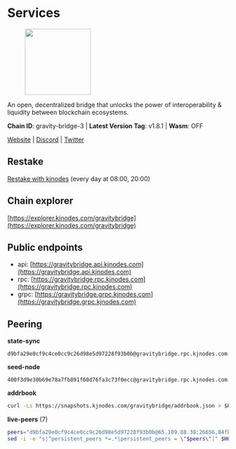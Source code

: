 # Services

<figure><img src="https://raw.githubusercontent.com/kj89/testnet_manuals/main/pingpub/logos/gravitybridge.png" width="150" alt=""><figcaption></figcaption></figure>

An open, decentralized bridge that unlocks the power of  interoperability & liquidity between blockchain ecosystems.

**Chain ID**: gravity-bridge-3 | **Latest Version Tag**: v1.8.1 | **Wasm**: OFF

[Website](https://www.gravitybridge.net) | [Discord](https://discord.gg/ARV8dTSjAk) | [Twitter](https://twitter.com/gravity_bridge)

## Restake

[Restake with kjnodes](https://restake.app/gravitybridge/gravityvaloper1nw3uavthnjwsgrrjzav2wdg9m0pw7k4fc7hvlz) (every day at 08:00, 20:00)
## Chain explorer
[https://explorer.kjnodes.com/gravitybridge](https://explorer.kjnodes.com/gravitybridge)

## Public endpoints

* api: [https://gravitybridge.api.kjnodes.com](https://gravitybridge.api.kjnodes.com)
* rpc: [https://gravitybridge.rpc.kjnodes.com](https://gravitybridge.rpc.kjnodes.com)
* grpc: [https://gravitybridge.grpc.kjnodes.com](https://gravitybridge.grpc.kjnodes.com)

## Peering

**state-sync**

```text
d9bfa29e0cf9c4ce0cc9c26d98e5d97228f93b0b@gravitybridge.rpc.kjnodes.com:26656
```

**seed-node**

```text
400f3d9e30b69e78a7fb891f60d76fa3c73f0ecc@gravitybridge.rpc.kjnodes.com:26659
```

**addrbook**
```bash
curl -Ls https://snapshots.kjnodes.com/gravitybridge/addrbook.json > $HOME/.gravity/config/addrbook.json
```

**live-peers** (7)
```bash
peers="d9bfa29e0cf9c4ce0cc9c26d98e5d97228f93b0b@65.109.88.38:26656,84fb0a9180b2b67b4901330a13f1dee4226ce3ac@65.108.9.169:26656,bfd8af9f3af0d9d48d5eb53eacb6862e6eca932b@195.201.202.39:26656,4f72d157c0e67bf969706c6a393d287fcd3b1a2c@142.132.244.107:27013,32ec6bad2b67212d2cde5e01554cd2d22940ce03@142.132.154.176:26656,f750840e55b48690e6078fca417dace5433a2e8b@65.108.135.212:23656,decc9e5b4f785a5b0b2cb6c0fe5b341ebc5d7211@136.244.112.224:26656"
sed -i -e "s|^persistent_peers *=.*|persistent_peers = \"$peers\"|" $HOME/.gravity/config/config.toml
```
